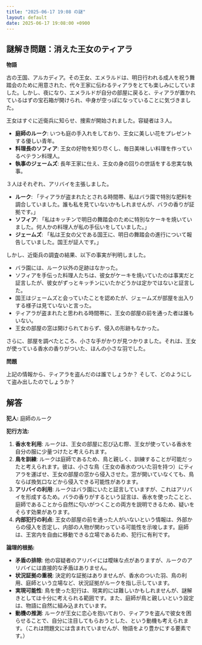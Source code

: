 ```yaml
---
title: "2025-06-17 19:08 の謎"
layout: default
date: 2025-06-17 19:08:00 +0900
---
```

## 謎解き問題：消えた王女のティアラ

**物語**

古の王国、アルカディア。その王女、エメラルドは、明日行われる成人を祝う舞踏会のために用意された、代々王家に伝わるティアラをとても楽しみにしていました。しかし、夜になり、エメラルドが自分の部屋に戻ると、ティアラが置かれているはずの宝石箱が開けられ、中身が空っぽになっていることに気づきました。

王女はすぐに近衛兵に知らせ、捜索が開始されました。容疑者は３人。

*   **庭師のルーク**: いつも庭の手入れをしており、王女に美しい花をプレゼントする優しい青年。
*   **料理長のソフィア**: 王女の好物を知り尽くし、毎日美味しい料理を作っているベテラン料理人。
*   **執事のジェームズ**: 長年王家に仕え、王女の身の回りの世話をする忠実な執事。

３人はそれぞれ、アリバイを主張しました。

*   **ルーク**: 「ティアラが盗まれたとされる時間帯、私はバラ園で特別な肥料を調合していました。誰も私を見ていないかもしれませんが、バラの香りが証拠です。」
*   **ソフィア**: 「私はキッチンで明日の舞踏会のために特別なケーキを焼いていました。何人かの料理人が私の手伝いをしていました。」
*   **ジェームズ**: 「私は王女の父である国王に、明日の舞踏会の進行について報告していました。国王が証人です。」

しかし、近衛兵の調査の結果、以下の事実が判明しました。

*   バラ園には、ルーク以外の足跡はなかった。
*   ソフィアを手伝った料理人たちは、彼女がケーキを焼いていたのは事実だと証言したが、彼女がずっとキッチンにいたかどうかは定かではないと証言した。
*   国王はジェームズと会っていたことを認めたが、ジェームズが部屋を出入りする様子は見ていないと言った。
*   ティアラが盗まれたと思われる時間帯に、王女の部屋の前を通った者は誰もいない。
*   王女の部屋の窓は開けられておらず、侵入の形跡もなかった。

さらに、部屋を調べたところ、小さな手がかりが見つかりました。それは、王女が使っている香水の香りがついた、ほんの小さな羽でした。

**問題**

上記の情報から、ティアラを盗んだのは誰でしょうか？ そして、どのようにして盗み出したのでしょうか？

## 解答

**犯人:** 庭師のルーク

**犯行方法:**

1.  **香水を利用**: ルークは、王女の部屋に忍び込む際、王女が使っている香水を自分の服に少量つけたと考えられます。
2.  **鳥を訓練**: ルークは庭師であるため、鳥と親しく、訓練することが可能だったと考えられます。彼は、小さな鳥（王女の香水のついた羽を持つ）にティアラを運ばせ、王女の部屋の窓から侵入させた。窓が開いていなくても、鳥ならば換気口などから侵入できる可能性があります。
3.  **アリバイの利用**: ルークはバラ園にいたと証言していますが、これはアリバイを形成するため。バラの香りがするという証言は、香水を使ったことと、庭師であることから自然に匂いがつくことの両方を説明できるため、疑いをそらす効果があります。
4.  **内部犯行の利点**: 王女の部屋の前を通った人がいないという情報は、外部からの侵入を否定し、内部の人物が関わっている可能性を示唆します。庭師は、王宮内を自由に移動できる立場であるため、犯行に有利です。

**論理的根拠:**

*   **矛盾の排除**: 他の容疑者のアリバイには曖昧な点がありますが、ルークのアリバイには直接的な矛盾はありません。
*   **状況証拠の重視**: 決定的な証拠はありませんが、香水のついた羽、鳥の利用、庭師という立場など、状況証拠がルークを指し示しています。
*   **実現可能性**: 鳥を使った犯行は、現実的には難しいかもしれませんが、謎解きとしては十分に考えられる範囲です。また、庭師が鳥と親しいという設定は、物語に自然に組み込まれています。
*   **動機の推測**: ルークが王女に恋心を抱いており、ティアラを盗んで彼女を困らせることで、自分に注目してもらおうとした、という動機も考えられます。（これは問題文には含まれていませんが、物語をより豊かにする要素です。）
